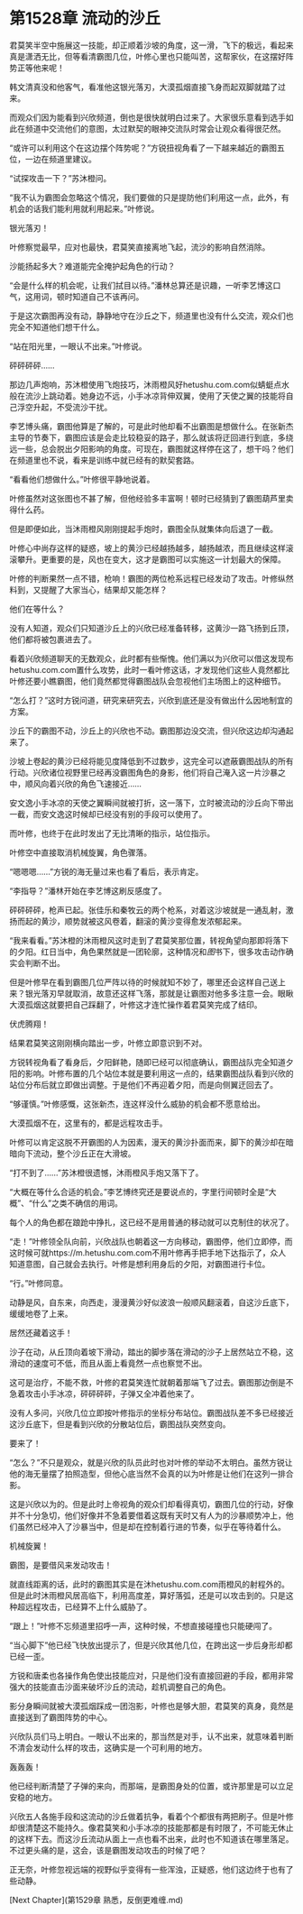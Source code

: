 # 第1528章 流动的沙丘

君莫笑半空中施展这一技能，却正顺着沙坡的角度，这一滑，飞下的极远，看起来真是潇洒无比，但等看清霸图几位，叶修心里也只能叫苦，这帮家伙，在这摆好阵势正等他来呢！

韩文清真没和他客气，看准他这银光落刃，大漠孤烟直接飞身而起双脚就踏了过来。

而观众们因为能看到兴欣频道，倒也是很快就明白过来了。大家很乐意看到选手如此在频道中交流他们的意图，太过默契的眼神交流队时常会让观众看得很茫然。

“或许可以利用这个在这边摆个阵势呢？”方锐扭视角看了一下越来越近的霸图五位，一边在频道里建议。

“试探攻击一下？”苏沐橙问。

“我不认为霸图会忽略这个情况，我们要做的只是提防他们利用这一点，此外，有机会的话我们能利用就利用起来。”叶修说。

银光落刃！

叶修察觉最早，应对也最快，君莫笑直接离地飞起，流沙的影响自然消除。

沙能扬起多大？难道能完全掩护起角色的行动？

“会是什么样的机会呢，让我们拭目以待。”潘林总算还是识趣，一听李艺博这口气，这用词，顿时知道自己不该再问。

于是这次霸图再没有动，静静地守在沙丘之下，频道里也没有什么交流，观众们也完全不知道他们想干什么。

“站在阳光里，一眼认不出来。”叶修说。

砰砰砰砰……

那边几声炮响，苏沐橙使用飞炮技巧，沐雨橙风好hetushu.com.com似蜻蜓点水般在流沙上跳动着。她身边不远，小手冰凉背伸双翼，使用了天使之翼的技能将自己浮空升起，不受流沙干扰。

李艺博头痛，霸图他算是了解的，可是此时他却看不出霸图是想做什么。在张新杰主导的节奏下，霸图应该是会走比较稳妥的路子，那么就该将迂回进行到底，多绕远一些，总会脱出夕阳影响的角度。可现在，霸图就这样停在这了，想干吗？他们在频道里也不说，看来是训练中就已经有的默契套路。

“看看他们想做什么。”叶修很平静地说着。

叶修虽然对这张图也不甚了解，但他经验多丰富啊！顿时已经猜到了霸图葫芦里卖得什么药。

但是即便如此，当沐雨橙风刚刚提起手炮时，霸图全队就集体向后退了一截。

叶修心中尚存这样的疑惑，坡上的黄沙已经越扬越多，越扬越浓，而且继续这样滚滚攀升。更重要的是，风也在变大，这才是霸图可以实施这一计划最大的保障。

叶修的判断果然一点不错，枪响！霸图的两位枪系远程已经发动了攻击。叶修纵然料到，又提醒了大家当心，结果却又能怎样？

他们在等什么？

没有人知道，观众们只知道沙丘上的兴欣已经准备转移，这黄沙一路飞扬到丘顶，他们都将被包裹进去了。

看着兴欣频道聊天的无数观众，此时都有些惭愧。他们满以为兴欣可以借这发现布hetushu.com.com置什么攻势，此时一看叶修这话，才发现他们这些人竟然都比叶修还要小瞧霸图，他们竟然都觉得霸图战队会忽视他们主场图上的这种细节。

“怎么打？”这时方锐问道，研究来研究去，兴欣到底还是没有做出什么因地制宜的方案。

沙丘下的霸图不动，沙丘上的兴欣也不动。霸图那边没交流，但兴欣这边却沟通起来了。

沙坡上卷起的黄沙已经将能见度降低到不过数步，这完全可以遮蔽霸图战队的所有行动。兴欣诸位视野里已经再没霸图角色的身影，他们将自己淹入这一片沙暴之中，顺风向着兴欣的角色飞速接近……

安文逸小手冰凉的天使之翼瞬间就被打折，这一落下，立时被流动的沙丘向下带出一截，而安文逸这时候却已经没有别的手段可以使用了。

而叶修，也终于在此时发出了无比清晰的指示，站位指示。

叶修空中直接取消机械旋翼，角色骤落。

“嗯嗯嗯……”方锐的海无量过来也看了看后，表示肯定。

“李指导？”潘林开始在李艺博这刷反感度了。

砰砰砰砰，枪声已起。张佳乐和秦牧云的两个枪系，对着这沙坡就是一通乱射，激扬而起的黄沙，顺势就被这风卷着，翻滚的黄沙变得愈发浓郁起来。

“我来看看。”苏沐橙的沐雨橙风这时走到了君莫笑那位置，转视角望向那即将落下的夕阳。红日当中，角色果然就是一团轮廓，这种情况和*图*书下，很多攻击动作确实会判断不出。

但是叶修早在看到霸图几位严阵以待的时候就知不妙了，哪里还会这样自己送上来？银光落刃早就取消，故意还这样飞落，那就是让霸图对他多多注意一会。眼瞅大漠孤烟这就要把自己踩翻了，叶修这才连忙操作着君莫笑完成了结印。

伏虎腾翔！

结果君莫笑这刚刚横向踏出一步，叶修立即意识到不对。

方锐转视角看了看身后，夕阳鲜艳，随即已经可以彻底确认，霸图战队完全知道夕阳的影响。叶修布置的几个站位本就是要利用这一点的，结果霸图战队看到兴欣的站位分布后就立即做出调整。于是他们不再迎着夕阳，而是向侧翼迂回去了。

“够谨慎。”叶修感慨，这张新杰，连这样没什么威胁的机会都不愿意给出。

大漠孤烟不在，这里有的，都是远程攻击手。

叶修可以肯定这脱不开霸图的人为因素，漫天的黄沙扑面而来，脚下的黄沙却在暗暗向下流动，整个沙丘正在大滑坡。

“打不到了……”苏沐橙很遗憾，沐雨橙风手炮又落下了。

“大概在等什么合适的机会。”李艺博终究还是要说点的，字里行间顿时全是“大概”、“什么”之类不确信的用词。

每个人的角色都在踉跄中挣扎，这已经不是用普通的移动就可以克制住的状况了。

“走！”叶修领全队向前，兴欣战队也朝着这一方向移动，霸图停，他们立即停，而这时候可就https://m.hetushu.com.com不用叶修再手把手地下达指示了，众人知道意图，自己就会去执行。叶修是想利用身后的夕阳，对霸图进行卡位。

“行。”叶修同意。

动静是风，自东来，向西走，漫漫黄沙好似波浪一般顺风翻滚着，自这沙丘底下，缓缓地卷了上来。

居然还藏着这手！

沙子在动，从丘顶向着坡下滑动，踏出的脚步落在滑动的沙子上居然站立不稳，这滑动的速度可不低，而且从面上看竟然一点也察觉不出。

这可是治疗，不能不救，叶修的君莫笑连忙就朝着那端飞了过去。霸图那边倒是不急着攻击小手冰凉，砰砰砰砰，子弹又全冲着他来了。

没有人多问，兴欣几位立即按叶修指示的坐标分布站位。霸图战队差不多已经接近这沙丘底下，但是看到兴欣的分散站位后，霸图战队突然变向。

要来了！

“怎么？”不只是观众，就是兴欣的队员此时也对叶修的举动不太明白。虽然方锐让他的海无量摆了拍照造型，但他心底当然不会真的以为叶修是让他们在这列一排合影。

这是兴欣以为的。但是此时上帝视角的观众们却看得真切，霸图几位的行动，好像并不十分急切，他们好像并不急着要借着这既有天时又有人为的沙暴顺势冲上，他们虽然已经冲入了沙暴当中，但是却在控制着行进的节奏，似乎在等待着什么。

机械旋翼！

霸图，是要借风来发动攻击！

就直线距离的话，此时的霸图其实是在沐hetushu.com.com雨橙风的射程外的。但是此时沐雨橙风居高临下，利用高度差，算好落弧，还是可以攻击到的。只是这种超远程攻击，已经算不上什么威胁了。

“跟上！”叶修不忘频道里招呼一声，这种时候，不想直接碰撞也只能硬闯了。

“当心脚下”他已经飞快放出提示了，但是兴欣其他几位，在跨出这一步后身形却都已经一歪。

方锐和唐柔也各操作角色使出技能应对，只是他们没有直接回避的手段，都用非常强大的技能直击沙面来破坏沙丘的流动，趁机调整自己的角色。

影分身瞬间就被大漠孤烟踩成一团泡影，叶修也是够大胆，君莫笑的真身，竟然是直接送到了霸图阵势的中心。

兴欣队员们马上明白。一眼认不出来的，那当然是对手，认不出来，就意味着判断不清会发动什么样的攻击，这确实是一个可利用的地方。

轰轰轰！

他已经判断清楚了子弹的来向，而那端，是霸图身处的位置，或许那里是可以立足安稳的地方。

兴欣五人各施手段和这流动的沙丘做着抗争，看着个个都很有两把刷子。但是叶修却很清楚这不能持久。像君莫笑和小手冰凉的技能那都是有时限了，不可能无休止的这样下去。而这沙丘流动从面上一点也看不出来，此时也不知道该在哪里落足。不过更头痛的是，这会，该是霸图发动攻击的时候了吧？

正无奈，叶修忽视远端的视野似乎变得有一些浑浊，正疑惑，他们这边终于也有了些动静。



[Next Chapter](第1529章 熟悉，反倒更难缠.md)